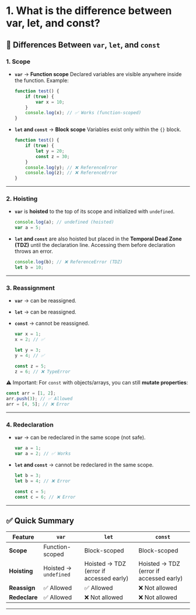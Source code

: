 # 1. What is the difference between var, let, and const?

## 🔑 Differences Between `var`, `let`, and `const`

### 1. **Scope**

* **`var`** → **Function scope**
  Declared variables are visible anywhere inside the function.
  Example:

  ```js
  function test() {
      if (true) {
          var x = 10;
      }
      console.log(x); // ✅ Works (function-scoped)
  }
  ```
* **`let` and `const`** → **Block scope**
  Variables exist only within the `{}` block.

  ```js
  function test() {
      if (true) {
          let y = 20;
          const z = 30;
      }
      console.log(y); // ❌ ReferenceError
      console.log(z); // ❌ ReferenceError
  }
  ```

---

### 2. **Hoisting**

* **`var`** is **hoisted** to the top of its scope and initialized with `undefined`.

  ```js
  console.log(a); // undefined (hoisted)
  var a = 5;
  ```
* **`let` and `const`** are also hoisted but placed in the **Temporal Dead Zone (TDZ)** until the declaration line. Accessing them before declaration throws an error.

  ```js
  console.log(b); // ❌ ReferenceError (TDZ)
  let b = 10;
  ```

---

### 3. **Reassignment**

* **`var`** → can be reassigned.
* **`let`** → can be reassigned.
* **`const`** → cannot be reassigned.

  ```js
  var x = 1;
  x = 2; // ✅

  let y = 3;
  y = 4; // ✅

  const z = 5;
  z = 6; // ❌ TypeError
  ```

⚠️ Important: For `const` with objects/arrays, you can still **mutate properties**:

```js
const arr = [1, 2];
arr.push(3); // ✅ Allowed
arr = [4, 5]; // ❌ Error
```

---

### 4. **Redeclaration**

* **`var`** → can be redeclared in the same scope (not safe).

  ```js
  var a = 1;
  var a = 2; // ✅ Works
  ```
* **`let` and `const`** → cannot be redeclared in the same scope.

  ```js
  let b = 3;
  let b = 4; // ❌ Error

  const c = 5;
  const c = 6; // ❌ Error
  ```

---

## ✅ Quick Summary

| Feature       | `var`                 | `let`                                   | `const`                                 |
| ------------- | --------------------- | --------------------------------------- | --------------------------------------- |
| **Scope**     | Function-scoped       | Block-scoped                            | Block-scoped                            |
| **Hoisting**  | Hoisted → `undefined` | Hoisted → TDZ (error if accessed early) | Hoisted → TDZ (error if accessed early) |
| **Reassign**  | ✅ Allowed             | ✅ Allowed                               | ❌ Not allowed                           |
| **Redeclare** | ✅ Allowed             | ❌ Not allowed                           | ❌ Not allowed                           |

---

